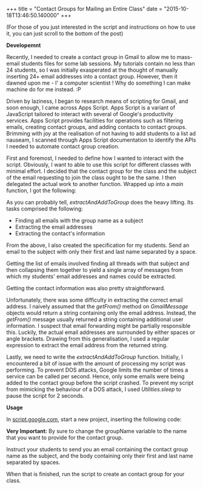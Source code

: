+++
title = "Contact Groups for Mailing an Entire Class"
date = "2015-10-18T13:46:50.140000"
+++

(For those of you just interested in the script and instructions on how to use it, you can just scroll to the bottom of the post)

**Developemnt**

Recently, I needed to create a contact group in Gmail to allow me to mass-email students files for some lab sessions. My tutorials contain no less than 24 students, so I was initially exasperated at the thought of manually inserting 24+ email addresses into a contact group. However, then it dawned upon me - I' a computer scientist ! Why do something I can make machine do for me instead. :P

Driven by laziness, I began to research means of scripting for Gmail, and soon enough, I came across Apps Script. Apps Script is a variant of JavaScript tailored to interact with several of Google's productivity services. Apps Script provides facilities for operations such as filtering emails, creating contact groups, and adding contacts to contact groups. Brimming with joy at the realisation of not having to add students to a list ad nauseam, I scanned through Apps Script documentation to identify the APIs I needed to automate contact group creation.  

First and foremost, I needed to define how I wanted to interact with the script. Obviously, I want to able to use this script for different classes with minimal effort. I decided that the contact group for the class and the subject of the email requesting to join the class ought to be the same. I then delegated the actual work to another function. Wrapped up into a *main* function, I got the following:

<script src="https://gist.github.com/InzamamRahaman/a83e76b6775a8bba8c12.js"></script>

As you can probably tell, *extractAndAddToGroup* does the heavy lifting. Its tasks comprised the following:

* Finding all emails with the group name as a subject
* Extracting the email addresses
* Extracting the contact's information

From the above, I also created the specification for my students. Send an email to the subject with only their first and last name separated by a space.

Getting the list of emails involved finding all threads with that subject and then collapsing them together to yield a single array of messages from which my students' email addresses and names could be extracted.

<script src="https://gist.github.com/InzamamRahaman/93c42ea00b7b54d9479d.js"></script>

Getting the contact information was also pretty straightforward. 

<script src="https://gist.github.com/InzamamRahaman/831865fdf4c4d2754cee.js"></script>

Unfortunately, there was some difficulty in extracting the correct email address. I naively assumed that the *getFrom()* method on *GmailMessage* objects would return a string containing only the email address. Instead, the *getFrom()* message usually returned a string containing additional user information. I suspect that email forwarding might be partially responsible this. Luckily, the actual email addresses are surrounded by either spaces or angle brackets. Drawing from this generalisation, I used a regular expression to extract the email address from the returned string.

<script src="https://gist.github.com/InzamamRahaman/318c7337c9e38c44dced.js"></script>

Lastly, we need to write the *extractAndAddToGroup* function. Initially, I encountered a bit of issue with the amount of processing my script was performing. To prevent DOS attacks, Google limits the number of times a service can be called per second. Hence, only some emails were being added to the contact group before the script crashed. To prevent my script from mimicking the behaviour of a DOS attack, I used *Utilities.sleep* to pause the script for 2 seconds.

<script src="https://gist.github.com/InzamamRahaman/c3ec12f83a81b7687db9.js"></script>

**Usage**

In [script.google.com](http://script.google.com), start a new project, inserting the following code:


**Very Important:** By sure to change the groupName variable to the name that you want to provide for the contact group.

Instruct your students to send you an email containing the contact group name as the subject, and the body containing only their first and last name separated by spaces. 

When that is finished, run the script to create an contact group for your class.
